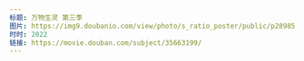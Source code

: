 ```yaml
---
标题: 万物生灵 第三季
图片: https://img9.doubanio.com/view/photo/s_ratio_poster/public/p2898546694.jpg
时时: 2022
链接: https://movie.douban.com/subject/35663199/
---
```

